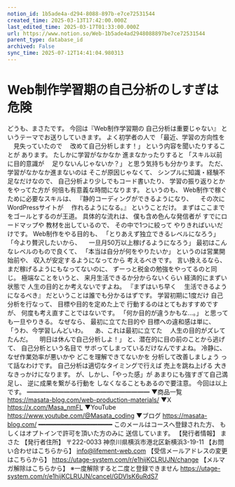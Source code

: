 ```yaml
---
notion_id: 1b5ade4a-d294-8088-897b-e7ce72531544
created_time: 2025-03-13T17:42:00.000Z
last_edited_time: 2025-03-17T01:33:00.000Z
url: https://www.notion.so/Web-1b5ade4ad2948088897be7ce72531544
parent_type: database_id
archived: False
sync_time: 2025-07-12T14:41:04.980313
---
```


# Web制作学習期の自己分析のしすぎは危険

どうも、まさたです。
今回は『Web制作学習期の
自己分析は重要じゃない』
というテーマでお送りしていきます。
よく初学者の人で
「最近、学習の方向性を
　見失っていたので
　改めて自己分析します！」
という内容を聞いたりすることが
あります。
たしかに学習がなかなか
進まなかったりすると
「スキル以前に目的意識が
　足りないんじゃないか？」
と思う気持ちも分かります。
ただ、学習がなかなか進まないのは
そこが原因じゃなくて、
シンプルに知識・経験不足なだけなので、
自己分析より少しでもコード書いたり、
学習の振り返りとかをやってた方が
何倍も有意義な時間になります。
というのも、
Web制作で稼ぐために必要なスキルは、
『静的コーディングができるようになり、
　その次にWordPressサイトが
　作れるようになる。』
ということだけ。
まずはここまでをゴールとするのが王道。
具体的な流れは、
僕も含め色んな発信者が
すでにロードマップや
教材を出しているので、
その中で1つに絞って
やりきればいいだけです。
Web制作をやる目的も、
「とりあえず独立できるレベルになろう」
「今より贅沢したいから、
　一旦月50万以上稼げるようになろう」
最初はこんなレベルのもので良くて、
「本当は自分が何をやりたいか」
というのは営業開始前や、
収入が安定するようになってから
考えるべきです。
言い換えるなら、
まだ稼げるようにもなってないのに、
ずーっと税金の勉強をやってるのと同じ。
極端なことをいうと、
来月生活できるか分からないくらい
経済的にまずい状態で
人生の目的とか考えないですよね。
『まずはいち早く
　生活できるようになるべき』
だということは誰でも分かるはずです。
学習初期に1度だけ
自己分析を行なって、
目標や目的を定めた上で
行動するのはとてもおすすめですが、
何度も考え直すことではないです。
「何か目的が違うかもな…。」
と思っても一旦やりきる。
なぜなら、
最初に立てた目的や
目標への違和感は単に、
「うわ、今学習しんどいわ。
　あ、これは最初に立てた
　人生の目的がズレてたんだ。
　明日は休んで自己分析しよ！」
と、潜在的に目の前のことから逃げて、
自己分析という名目で
サボってしまっているだけなんですよね。
冷静に、
なぜ作業効率が悪いかや
どこを理解できてないかを
分析して改善しましょう
って話なわけです。
自己分析は適切なタイミングで行えば
売上を跳ね上げる
大きなきっかけになります。
が、しかし、「やった感」が
あまりにも強すぎて自己満足し、
逆に成果を繋がる行動を
しなくなることもあるので要注意。
今回は以上です。
━━━━━━━━━━━━━━━━━━━━
▼商品一覧
https://masata-blog.com/web-production-materials/
▼X
https://x.com/Masa_nmFL
▼YouTube
https://www.youtube.com/@Masata_coding
▼ブログ
https://masata-blog.com/
━━━━━━━━━━━━━━━━━━━━
このメールはコースへ登録された方、
もしくはオプトインで許可を頂いた方のみに
送信しています。
【発行者情報】
まさた
【発行者住所】
〒222-0033
神奈川県横浜市港北区新横浜3-19-11
【お問い合わせはこちらから】
info@lifement-web.com
【受信メールアドレスの変更はこちらから】
https://utage-system.com/r/e1hijKCLRUJN/change
【メルマガ解除はこちらから】
※一度解除すると二度と登録できません
https://utage-system.com/r/e1hijKCLRUJN/cancel/GDVlsK6uRdS7